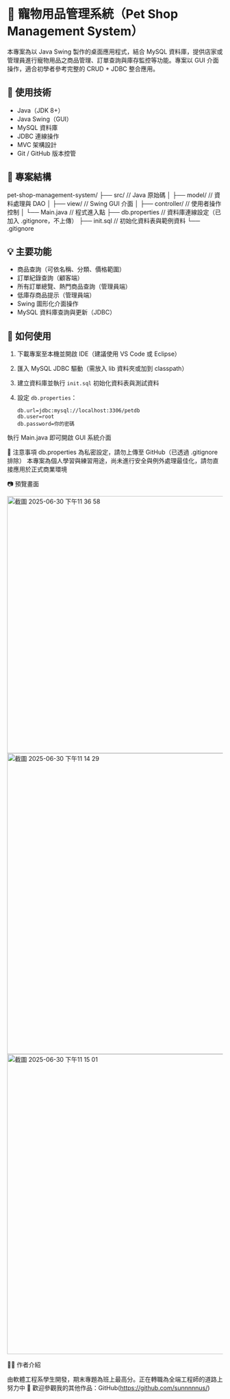 # 🐾 寵物用品管理系統（Pet Shop Management System）

本專案為以 Java Swing 製作的桌面應用程式，結合 MySQL 資料庫，提供店家或管理員進行寵物用品之商品管理、訂單查詢與庫存監控等功能。專案以 GUI 介面操作，適合初學者參考完整的 CRUD + JDBC 整合應用。

## 🔧 使用技術

- Java（JDK 8+）
- Java Swing（GUI）
- MySQL 資料庫
- JDBC 連線操作
- MVC 架構設計
- Git / GitHub 版本控管

## 📁 專案結構

pet-shop-management-system/
├── src/ // Java 原始碼
│ ├── model/ // 資料處理與 DAO
│ ├── view/ // Swing GUI 介面
│ ├── controller/ // 使用者操作控制
│ └── Main.java // 程式進入點
├── db.properties // 資料庫連線設定（已加入 .gitignore，不上傳）
├── init.sql // 初始化資料表與範例資料
└── .gitignore


## 💡 主要功能

- 商品查詢（可依名稱、分類、價格範圍）
- 訂單紀錄查詢（顧客端）
- 所有訂單總覽、熱門商品查詢（管理員端）
- 低庫存商品提示（管理員端）
- Swing 圖形化介面操作
- MySQL 資料庫查詢與更新（JDBC）

## 🧪 如何使用

1. 下載專案至本機並開啟 IDE（建議使用 VS Code 或 Eclipse）
2. 匯入 MySQL JDBC 驅動（需放入 lib 資料夾或加到 classpath）
3. 建立資料庫並執行 `init.sql` 初始化資料表與測試資料
4. 設定 `db.properties`：

   ```properties
   db.url=jdbc:mysql://localhost:3306/petdb
   db.user=root
   db.password=你的密碼
執行 Main.java 即可開啟 GUI 系統介面

🔐 注意事項
db.properties 為私密設定，請勿上傳至 GitHub（已透過 .gitignore 排除）
本專案為個人學習與練習用途，尚未進行安全與例外處理最佳化，請勿直接應用於正式商業環境

📷 預覽畫面</br>

<img width="599" alt="截圖 2025-06-30 下午11 36 58" src="https://github.com/user-attachments/assets/1a72d00b-c35c-4edc-8581-b342124a0ca7" /></br>
<img width="701" alt="截圖 2025-06-30 下午11 14 29" src="https://github.com/user-attachments/assets/28226a37-899f-4cc6-864d-aa091b58bc40" /></br>
<img width="699" alt="截圖 2025-06-30 下午11 15 01" src="https://github.com/user-attachments/assets/93ab0df1-04e1-495d-b5f2-59a72a039422" /></br>

🙋‍♀️ 作者介紹

由軟體工程系學生開發，期末專題為班上最高分。正在轉職為全端工程師的道路上努力中 💪
歡迎參觀我的其他作品：GitHub(https://github.com/sunnnnnus/)
